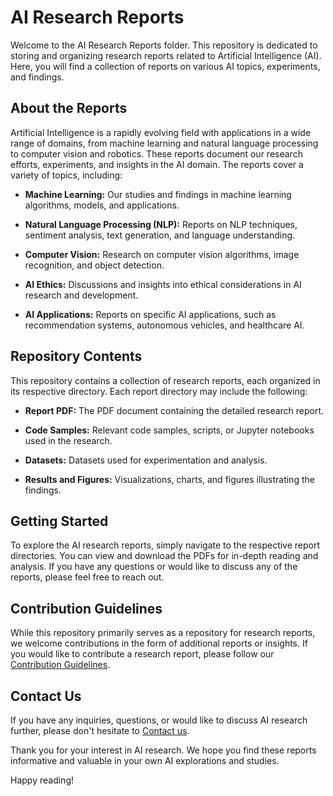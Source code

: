 # AI Research Reports

Welcome to the AI Research Reports folder. This repository is dedicated to storing and organizing research reports related to Artificial Intelligence (AI). Here, you will find a collection of reports on various AI topics, experiments, and findings.

## About the Reports

Artificial Intelligence is a rapidly evolving field with applications in a wide range of domains, from machine learning and natural language processing to computer vision and robotics. These reports document our research efforts, experiments, and insights in the AI domain. The reports cover a variety of topics, including:

- **Machine Learning:** Our studies and findings in machine learning algorithms, models, and applications.

- **Natural Language Processing (NLP):** Reports on NLP techniques, sentiment analysis, text generation, and language understanding.

- **Computer Vision:** Research on computer vision algorithms, image recognition, and object detection.

- **AI Ethics:** Discussions and insights into ethical considerations in AI research and development.

- **AI Applications:** Reports on specific AI applications, such as recommendation systems, autonomous vehicles, and healthcare AI.

## Repository Contents

This repository contains a collection of research reports, each organized in its respective directory. Each report directory may include the following:

- **Report PDF:** The PDF document containing the detailed research report.

- **Code Samples:** Relevant code samples, scripts, or Jupyter notebooks used in the research.

- **Datasets:** Datasets used for experimentation and analysis.

- **Results and Figures:** Visualizations, charts, and figures illustrating the findings.

## Getting Started

To explore the AI research reports, simply navigate to the respective report directories. You can view and download the PDFs for in-depth reading and analysis. If you have any questions or would like to discuss any of the reports, please feel free to reach out.

## Contribution Guidelines

While this repository primarily serves as a repository for research reports, we welcome contributions in the form of additional reports or insights. If you would like to contribute a research report, please follow our [Contribution Guidelines](CONTRIBUTING.md).

## Contact Us

If you have any inquiries, questions, or would like to discuss AI research further, please don't hesitate to [Contact us](contact.necrozma.ai@gmail.com).

Thank you for your interest in AI research. We hope you find these reports informative and valuable in your own AI explorations and studies.

Happy reading!
